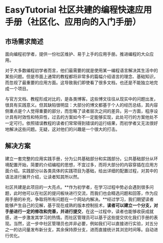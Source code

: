 # EasyTutorial 社区共建的编程快速应用手册（社区化、应用向的入门手册）

## 市场需求简述

面向编程初学者，提供一份社区维护、易于上手的应用手册。推进编程的大众应用。

对于大多数编程初学者而言，他们最需要的就是使用某一编程语言解决其生活中的某些问题。但是市面上通常的教程都将非常多的篇幅介绍语言的理念、基础知识，而忽视了最重要的应用方面。这导致我们即使看了很多文档，也还是不能独立地完成一个项目。

与官方文档、教程形成对比的，是各类博客。这些博文往往从现实中的问题出发，很具有实践意义。但其缺陷很明显：大部分的博文都基于个人的经历总结，其内容侧重点是个人觉得重要的部分，而忽略了读者层次之间的差异。另一方面，程序设计具有时效性和特异性，过去的方案如今不一定能够实现，此处可行的方案他处不一定可行。依照错误教程的读者们常常得到错误的运行结果，而初学者又无法很好地解决这些问题。无疑，这对他们的兴趣是一个很大的打击。

## 解决方案

建立一套完整的应用实践手册，分为公共基础部分和实践部分。公共基础部分从环境配置开始，简要的介绍编程的思想，不宜过多，而将大部分的内容穿插在应用方面介绍。实践部分以各类具体的实践项目为基础，给出详细的配置过程，对其中的语法进行展开介绍，让读者知其所以然。

社区共建是此项目的一大亮点。**作为初学者，在学习过程中势必会遇到很多问题，此时他可以在社区的提问板块进行交流，而我们也会精选问题和回答，作为应用手册的补充，争取将所有问题在一个网站内解决。**经过学习，我们期望读者能够产生自己的见解，基于现在成熟的版本控制技术，**读者可以建立一个分支，对手册进行一定的修改和完善，并进行提交**，在这一过程中，读者也能够收获成就感，进一步激发其学习的热情。而社区管理员可以基于这些提交优化我们手册的表现。当然，这一步中社区管理员也并非必要，例如我们可以直接进行实验，对五分之一的访问量发布新分支，其余保持原分支，进而直接统计其浏览时间等。自动进行优化。

